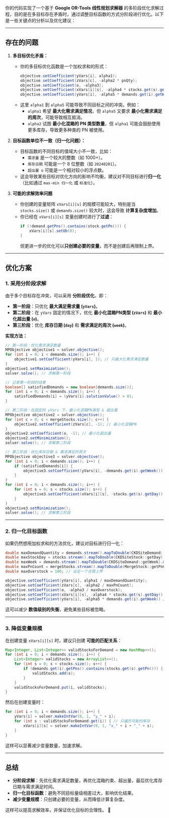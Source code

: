 你的代码实现了一个基于 **Google OR-Tools 线性规划求解器** 的多阶段优化求解过程，目的是在多目标存在矛盾时，通过调整目标函数的方式分阶段进行优化。以下是一些关键点的分析以及优化建议：

---

## **存在的问题**
1. **多目标优化矛盾：**
   - 你的多目标优化函数是一个加权求和的形式：
     ```java
     objective.setCoefficient(yVars[i], alpha1);
     objective.setCoefficient(zVars[c], -alpha2 * pnQty);
     objective.setCoefficient(o, -alpha3);
     objective.setCoefficient(xVars[i][s], -alpha4 * stocks.get(s).getDay()/20241100);
     objective.setCoefficient(yVars[i], -alpha5 * demands.get(i).getWeek());
     ```
   - 这里 `alpha1` 到 `alpha5` 可能导致不同目标之间的冲突。例如：
     - `alpha1` 希望 **最大化需求满足情况**，但 `alpha5` 又要求 **最小化需求满足的周次**，可能导致相互抵消。
     - `alpha2` 试图 **最小化混箱的 PN 类型数量**，但 `alpha1` 可能会鼓励使用更多库存，导致更多种类的 PN 被使用。

2. **目标函数单位不一致（归一化问题）：**
   - 目标函数的不同目标的值域大小不一致，比如：
     - `需求量` 是一个较大的整数（如 1000+）。
     - `库存日期` 可能是一个 8 位整数（如 `20240201`）。
     - `超出量 o` 可能是一个相对较小的浮点数。
   - 这会导致某些目标对优化方向的影响不均衡，建议对不同目标进行**归一化**（比如通过 `max-min 归一化` 或 `标准化`）。

3. **可能的求解效率问题**
   - 你创建的变量矩阵 `xVars[i][s]` 的规模可能较大，特别是当 `stocks.size()` 或 `demands.size()` 较大时，这会导致 **计算复杂度增加**。
   - 你已经在 `xVars[i][s]` 变量创建时进行了**过滤**：
     ```java
     if (!demand.getPns().contains(stock.getPn())) {
         xVars[i][s].setUb(0);
     }
     ```
     但更进一步的优化可以**只创建必要的变量**，而不是创建后再限制上界。

---

## **优化方案**
### **1. 采用分阶段求解**
由于多个目标存在冲突，可以采用 **分阶段优化**，即：
- **第一阶段**：只优化 **最大满足需求量 (`yVars`)**。
- **第二阶段**：在 `yVars` 固定的情况下，优化 **最小化混箱PN类型 (`zVars`)** 和 **最小化超出量 (`o`)**。
- **第三阶段**：优化 **库存日期 (`day`)** 和 **需求满足的周次 (`week`)**。

**实现方法：**
```java
// 第一阶段：优化需求满足数量
MPObjective objective1 = solver.objective();
for (int i = 0; i < demands.size(); i++) {
    objective1.setCoefficient(yVars[i], 1); // 只最大化需求满足数量
}
objective1.setMaximization();
solver.solve(); // 求解第一阶段

// 记录第一阶段的结果
boolean[] satisfiedDemands = new boolean[demands.size()];
for (int i = 0; i < demands.size(); i++) {
    satisfiedDemands[i] = (yVars[i].solutionValue() > 0);
}

// 第二阶段：在固定的 yVars 下，最小化混箱PN类型 & 超出量
MPObjective objective2 = solver.objective();
for (int c = 0; c < mergeStocks.size(); c++) {
    objective2.setCoefficient(zVars[c], -1); // 最小化混箱PN
}
objective2.setCoefficient(o, -1); // 最小化超出量
objective2.setMinimization();
solver.solve(); // 求解第二阶段

// 第三阶段：优化库存日期 & 需求满足的周次
MPObjective objective3 = solver.objective();
for (int i = 0; i < demands.size(); i++) {
    if (satisfiedDemands[i]) {
        objective3.setCoefficient(yVars[i], -demands.get(i).getWeek());
    }
}
for (int i = 0; i < demands.size(); i++) {
    for (int s = 0; s < stocks.size(); s++) {
        objective3.setCoefficient(xVars[i][s], -stocks.get(s).getDay() / 20241100.0);
    }
}
objective3.setMinimization();
solver.solve(); // 求解第三阶段
```
---
### **2. 归一化目标函数**
如果仍然想用加权求和的方法优化，建议对目标进行归一化：
```java
double maxDemandQuantity = demands.stream().mapToDouble(CKDSiteDemand::getQuantity).max().orElse(1);
double maxStockDay = stocks.stream().mapToDouble(CKDSiteStock::getDay).max().orElse(1);
double maxWeek = demands.stream().mapToDouble(CKDSiteDemand::getWeek).max().orElse(1);
double maxPnCount = mergeStocks.stream().mapToDouble(MergeStock::getPnCount).max().orElse(1);
double maxOverstock = 100; // 设定一个合理上界

objective.setCoefficient(yVars[i], alpha1 / maxDemandQuantity);
objective.setCoefficient(zVars[c], -alpha2 / maxPnCount);
objective.setCoefficient(o, -alpha3 / maxOverstock);
objective.setCoefficient(xVars[i][s], -alpha4 * stocks.get(s).getDay() / maxStockDay);
objective.setCoefficient(yVars[i], -alpha5 * demands.get(i).getWeek() / maxWeek);
```
这可以减少 **数值级别的失衡**，避免某些目标被忽略。

---

### **3. 降低变量规模**
在创建变量 `xVars[i][s]` 时，建议只创建 **可能的匹配关系**：
```java
Map<Integer, List<Integer>> validStocksForDemand = new HashMap<>();
for (int i = 0; i < demands.size(); i++) {
    List<Integer> validStocks = new ArrayList<>();
    for (int s = 0; s < stocks.size(); s++) {
        if (demands.get(i).getPns().contains(stocks.get(s).getPn())) {
            validStocks.add(s);
        }
    }
    validStocksForDemand.put(i, validStocks);
}
```
然后在创建变量时：
```java
for (int i = 0; i < demands.size(); i++) {
    yVars[i] = solver.makeIntVar(0, 1, "y_" + i);
    for (int s : validStocksForDemand.get(i)) { // 只遍历可能的库存
        xVars[i][s] = solver.makeIntVar(0, 1, "x_" + i + "_" + s);
    }
}
```
这样可以显著减少变量数量，加速求解。

---

## **总结**
- **分阶段求解**：先优化需求满足数量，再优化混箱约束、超出量，最后优化库存日期与需求满足时间。
- **归一化目标函数**：避免不同目标量级相差过大，影响优化结果。
- **减少变量规模**：只创建必要的变量，从而降低计算复杂度。

这样可以提高求解效率，并保证优化目标的合理性。 🚀
